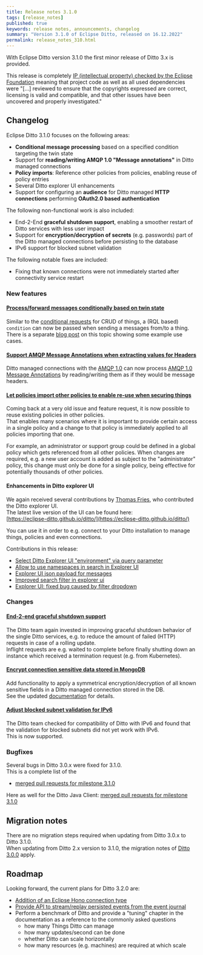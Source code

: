 ```yaml
---
title: Release notes 3.1.0
tags: [release_notes]
published: true
keywords: release notes, announcements, changelog
summary: "Version 3.1.0 of Eclipse Ditto, released on 16.12.2022"
permalink: release_notes_310.html
---
```


With Eclipse Ditto version 3.1.0 the first minor release of Ditto 3.x is provided.

This release is completely [IP (intellectual property) checked by the Eclipse Foundation](https://www.eclipse.org/projects/handbook/#ip)
meaning that project code as well as all used dependencies were "[...] reviewed to ensure that the copyrights
expressed are correct, licensing is valid and compatible, and that other issues have been uncovered and properly
investigated."

## Changelog

Eclipse Ditto 3.1.0 focuses on the following areas:

* **Conditional message processing** based on a specified condition targeting the twin state
* Support for **reading/writing AMQP 1.0 "Message annotations"** in Ditto managed connections
* **Policy imports**: Reference other policies from policies, enabling reuse of policy entries
* Several Ditto explorer UI enhancements
* Support for configuring an **audience** for Ditto managed **HTTP connections** performing 
  **OAuth2.0 based authentication**

The following non-functional work is also included:

* End-2-End **graceful shutdown support**, enabling a smoother restart of Ditto services with less user impact
* Support for **encryption/decryption of secrets** (e.g. passwords) part of the Ditto managed connections before 
  persisting to the database
* IPv6 support for blocked subnet validation

The following notable fixes are included:

* Fixing that known connections were not immediately started after connectivity service restart


### New features

#### [Process/forward messages conditionally based on twin state](https://github.com/eclipse-ditto/ditto/issues/1363)

Similar to the [conditional requests](basic-conditional-requests.html) for CRUD of things, a (RQL based) `condition` 
can now be passed when sending a messages from/to a thing.  
There is a separate [blog post](2022-11-04-live-message-conditions.html) on this topic showing some example use cases.

#### [Support AMQP Message Annotations when extracting values for Headers](https://github.com/eclipse-ditto/ditto/issues/1390)

Ditto managed connections with the [AMQP 1.0](connectivity-protocol-bindings-amqp10.html) can now process 
[AMQP 1.0 Message Annotations](http://docs.oasis-open.org/amqp/core/v1.0/os/amqp-core-messaging-v1.0-os.html#type-message-annotations)
by reading/writing them as if they would be message headers.

#### [Let policies import other policies to enable re-use when securing things](https://github.com/eclipse-ditto/ditto/issues/298)

Coming back at a very old issue and feature request, it is now possible to reuse existing policies in other policies.  
That enables many scenarios where it is important to provide certain access in a single policy and a change to that
policy is immediately applied to all policies importing that one.

For example, an administrator or support group could be defined in a global policy which gets referenced from all other
policies. When changes are required, e.g. a new user account is added as subject to the "administrator" policy, this
change must only be done for a single policy, being effective for potentially thousands of other policies.

#### Enhancements in Ditto explorer UI

We again received several contributions by [Thomas Fries](https://github.com/thfries),
who contributed the Ditto explorer UI.  
The latest live version of the UI can be found here:  
[https://eclipse-ditto.github.io/ditto/](https://eclipse-ditto.github.io/ditto/)

You can use it in order to e.g. connect to your Ditto installation to manage things, policies and even connections.

Contributions in this release:
* [Select Ditto Explorer UI "environment" via query parameter](https://github.com/eclipse-ditto/ditto/issues/1449)
* [Allow to use namespaces in search in Explorer UI](https://github.com/eclipse-ditto/ditto/pull/1519)
* [Explorer UI json payload for messages](https://github.com/eclipse-ditto/ditto/pull/1529)
* [Improved search filter in explorer ui](https://github.com/eclipse-ditto/ditto/pull/1531)
* [Explorer UI: fixed bug caused by filter dropdown](https://github.com/eclipse-ditto/ditto/pull/1534)


### Changes

#### [End-2-end graceful shutdown support](https://github.com/eclipse-ditto/ditto/pull/1520)

The Ditto team again invested in improving graceful shutdown behavior of the single Ditto services, 
e.g. to reduce the amount of failed (HTTP) requests in case of a rolling update.  
Inflight requests are e.g. waited to complete before finally shutting down an instance which received a termination 
request (e.g. from Kubernetes).

#### [Encrypt connection sensitive data stored in MongoDB](https://github.com/eclipse-ditto/ditto/pull/1550)

Add functionality to apply a symmetrical encryption/decryption of all known sensitive fields in a Ditto 
managed connection stored in the DB.  
See the updated [documentation](installation-operating.html#encrypt-sensitive-data-in-connections) for details.

#### [Adjust blocked subnet validation for IPv6](https://github.com/eclipse-ditto/ditto/pull/1522)

The Ditto team checked for compatibility of Ditto with IPv6 and found that the validation for blocked subnets did not
yet work with IPv6.  
This is now supported.


### Bugfixes

Several bugs in Ditto 3.0.x were fixed for 3.1.0.  
This is a complete list of the
* [merged pull requests for milestone 3.1.0](https://github.com/eclipse-ditto/ditto/pulls?q=is:pr+milestone:3.1.0)

Here as well for the Ditto Java Client: [merged pull requests for milestone 3.1.0](https://github.com/eclipse-ditto/ditto-clients/pulls?q=is:pr+milestone:3.1.0)


## Migration notes

There are no migration steps required when updating from Ditto 3.0.x to Ditto 3.1.0.  
When updating from Ditto 2.x version to 3.1.0, the migration notes of 
[Ditto 3.0.0](release_notes_300.html#migration-notes) apply.


## Roadmap

Looking forward, the current plans for Ditto 3.2.0 are:

* [Addition of an Eclipse Hono connection type](https://github.com/eclipse-ditto/ditto/pull/1548)
* [Provide API to stream/replay persisted events from the event journal](https://github.com/eclipse-ditto/ditto/issues/1498)
* Perform a benchmark of Ditto and provide a "tuning" chapter in the documentation as a reference to the commonly 
  asked questions 
  * how many Things Ditto can manage 
  * how many updates/second can be done
  * whether Ditto can scale horizontally
  * how many resources (e.g. machines) are required at which scale
